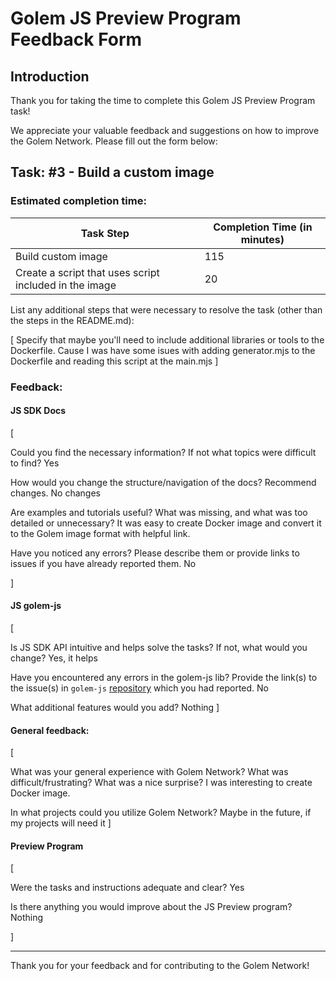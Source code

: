 # Golem JS Preview Program Feedback Form

## Introduction

Thank you for taking the time to complete this Golem JS Preview Program task!

We appreciate your valuable feedback and suggestions on how to improve the Golem Network.
Please fill out the form below:

## Task: #3 - Build a custom image

### Estimated completion time:

| Task Step                  | Completion Time (in minutes) |
| -------------------------- | ---------------------------- |
| Build custom image |                  115            |
| Create a script that uses script included in the image   |        20                      |

List any additional steps that were necessary to resolve the task (other than the steps in the README.md):

[
Specify that maybe you'll need to include additional libraries or tools to the Dockerfile.
Cause I was have some isues with adding generator.mjs to the Dockerfile and reading this script at the main.mjs
]

### Feedback:

#### JS SDK Docs

[

Could you find the necessary information? If not what topics were difficult to find? Yes

How would you change the structure/navigation of the docs? Recommend changes. No changes

Are examples and tutorials useful? What was missing, and what was too detailed or unnecessary?
It was easy to create Docker image and convert it to the Golem image format with helpful link.

Have you noticed any errors? Please describe them or provide links to issues if you have already reported them. No

]

#### JS golem-js

[
    
Is JS SDK API intuitive and helps solve the tasks? If not, what would you change? Yes, it helps

Have you encountered any errors in the golem-js lib? Provide the link(s) to the issue(s) in `golem-js` [repository](https://github.com/golemfactory/golem-js/issues) which you had reported.
No

What additional features would you add?
Nothing
]

#### General feedback:

[

What was your general experience with Golem Network? What was difficult/frustrating? 
What was a nice surprise?
I was interesting to create Docker image.

In what projects could you utilize Golem Network?
Maybe in the future, if my projects will need it
]

#### Preview Program

[

Were the tasks and instructions adequate and clear?  Yes

Is there anything you would improve about the JS Preview program? Nothing

]


---

Thank you for your feedback and for contributing to the Golem Network!
